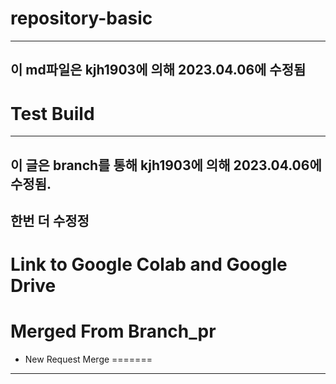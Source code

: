 # repository-basic
-------------------------------------
## 이 md파일은 kjh1903에 의해 2023.04.06에 수정됨

# Test Build
-------------------------------------------
## 이 글은  branch를 통해 kjh1903에 의해 2023.04.06에 수정됨.

## 한번 더 수정정

# Link to Google Colab and Google Drive

# Merged From Branch_pr
  - New Request Merge
=======
------------------------------------------